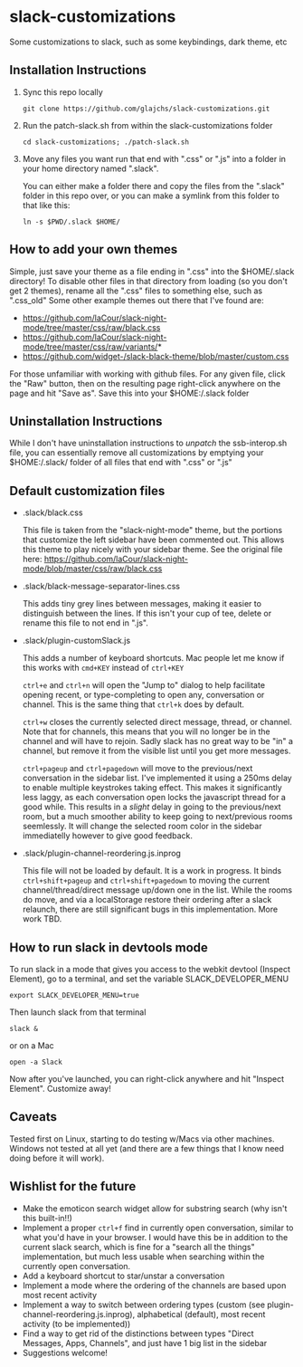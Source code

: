 # slack-customizations
Some customizations to slack, such as some keybindings, dark theme, etc

## Installation Instructions
1. Sync this repo locally

    `git clone https://github.com/glajchs/slack-customizations.git`
2. Run the patch-slack.sh from within the slack-customizations folder

    `cd slack-customizations; ./patch-slack.sh`
3. Move any files you want run that end with ".css" or ".js" into a folder in your home directory named ".slack".

    You can either make a folder there and copy the files from the ".slack" folder in this repo over, or you can make a symlink from this folder to that like this:
    
    `ln -s $PWD/.slack $HOME/`

## How to add your own themes
Simple, just save your theme as a file ending in ".css" into the $HOME/.slack directory!  To disable other files in that directory from loading (so you don't get 2 themes), rename all the ".css" files to something else, such as ".css_old"
Some other example themes out there that I've found are:
- https://github.com/laCour/slack-night-mode/tree/master/css/raw/black.css
- https://github.com/laCour/slack-night-mode/tree/master/css/raw/variants/*
- https://github.com/widget-/slack-black-theme/blob/master/custom.css

For those unfamiliar with working with github files.  For any given file, click the "Raw" button, then on the resulting page right-click anywhere on the page and hit "Save as".  Save this into your $HOME:/.slack folder

## Uninstallation Instructions

While I don't have uninstallation instructions to *unpatch* the ssb-interop.sh file, you can essentially remove all customizations by emptying your $HOME:/.slack/ folder of all files that end with ".css" or ".js"

## Default customization files

- .slack/black.css

    This file is taken from the "slack-night-mode" theme, but the portions that customize the left sidebar have been commented out.  This allows this theme to play nicely with your sidebar theme.  See the original file here: https://github.com/laCour/slack-night-mode/blob/master/css/raw/black.css

- .slack/black-message-separator-lines.css

    This adds tiny grey lines between messages, making it easier to distinguish between the lines.  If this isn't your cup of tee, delete or rename this file to not end in ".js".

- .slack/plugin-customSlack.js

    This adds a number of keyboard shortcuts.  Mac people let me know if this works with `cmd+KEY` instead of `ctrl+KEY`

    `ctrl+e` and `ctrl+n` will open the "Jump to" dialog to help facilitate opening recent, or type-completing to open any, conversation or channel.  This is the same thing that `ctrl+k` does by default.

    `ctrl+w` closes the currently selected direct message, thread, or channel.  Note that for channels, this means that you will no longer be in the channel and will have to rejoin.  Sadly slack has no great way to be "in" a channel, but remove it from the visible list until you get more messages.

    `ctrl+pageup` and `ctrl+pagedown` will move to the previous/next conversation in the sidebar list.  I've implemented it using a 250ms delay to enable multiple keystrokes taking effect.  This makes it significantly less laggy, as each conversation open locks the javascript thread for a good while.  This results in a *slight* delay in going to the previous/next room, but a much smoother ability to keep going to next/previous rooms seemlessly.  It will change the selected room color in the sidebar immediatelly however to give good feedback.

- .slack/plugin-channel-reordering.js.inprog

    This file will not be loaded by default.  It is a work in progress.  It binds `ctrl+shift+pageup` and `ctrl+shift+pagedown` to moving the current channel/thread/direct message up/down one in the list.  While the rooms do move, and via a localStorage restore their ordering after a slack relaunch, there are still significant bugs in this implementation.  More work TBD.

## How to run slack in devtools mode
To run slack in a mode that gives you access to the webkit devtool (Inspect Element), go to a terminal, and set the variable SLACK_DEVELOPER_MENU

`export SLACK_DEVELOPER_MENU=true`

Then launch slack from that terminal

`slack &`

or on a Mac

`open -a Slack`

Now after you've launched, you can right-click anywhere and hit "Inspect Element".  Customize away!

## Caveats
Tested first on Linux, starting to do testing w/Macs via other machines.  Windows not tested at all yet (and there are a few things that I know need doing before it will work).

## Wishlist for the future

- Make the emoticon search widget allow for substring search (why isn't this built-in!!)
- Implement a proper `ctrl+f` find in currently open conversation, similar to what you'd have in your browser.  I would have this be in addition to the current slack search, which is fine for a "search all the things" implementation, but much less usable when searching within the currently open conversation.
- Add a keyboard shortcut to star/unstar a conversation
- Implement a mode where the ordering of the channels are based upon most recent activity
- Implement a way to switch between ordering types (custom (see plugin-channel-reordering.js.inprog), alphabetical (default), most recent activity (to be implemented))
- Find a way to get rid of the distinctions between types "Direct Messages, Apps, Channels", and just have 1 big list in the sidebar
- Suggestions welcome!

